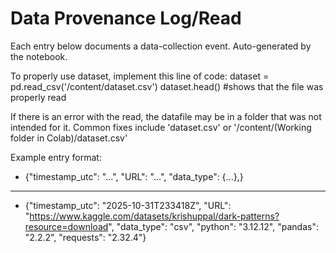# Data Provenance Log/Read
Each entry below documents a data-collection event.
Auto-generated by the notebook.

To properly use dataset, implement this line of code:
dataset = pd.read_csv('/content/dataset.csv')
dataset.head() #shows that the file was properly read

If there is an error with the read, the datafile may be in a folder that was not intended for it.
Common fixes include 'dataset.csv' or '/content/(Working folder in Colab)/dataset.csv'

Example entry format:
- {"timestamp_utc": "...", "URL": "...", "data_type": {...},}

---

- {"timestamp_utc": "2025-10-31T233418Z", "URL": "https://www.kaggle.com/datasets/krishuppal/dark-patterns?resource=download", "data_type": "csv", "python": "3.12.12", "pandas": "2.2.2", "requests": "2.32.4"}

